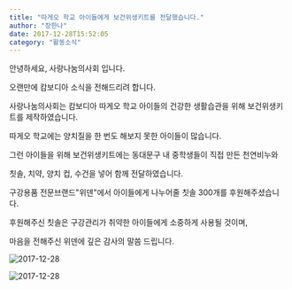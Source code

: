```yaml
---
title: "따게오 학교 아이들에게 보건위생키트를 전달했습니다."
author: "장한나"
date: 2017-12-28T15:52:05
category: "활동소식"
---
```


안녕하세요, 사랑나눔의사회 입니다.

오랜만에 캄보디아 소식을 전해드리려 합니다.

사랑나눔의사회는 캄보디아 따게오 학교 아이들의 건강한 생활습관을 위해 보건위생키트를 제작하였습니다.

따게오 학교에는 양치질을 한 번도 해보지 못한 아이들이 많습니다.

그런 아이들을 위해 보건위생키트에는 동대문구 내 중학생들이 직접 만든 천연비누와

칫솔, 치약, 양치 컵, 수건을 넣어 함께 전달하였습니다.

구강용품 전문브랜드\"위덴\"에서 아이들에게 나누어줄 칫솔 300개를 후원해주셨습니다.

후원해주신 칫솔은 구강관리가 취약한 아이들에게 소중하게 사용될 것이며,

마음을 전해주신 위덴에 깊은 감사의 말씀 드립니다.

![2017-12-28](/files/attach/images/2318/764/033/4039fb03fce6589db61cfbf871262ed6.PNG)

![2017-12-28](/files/attach/images/2318/764/033/b5d13419a3dbf7e356953ac37c11e95d.PNG)
